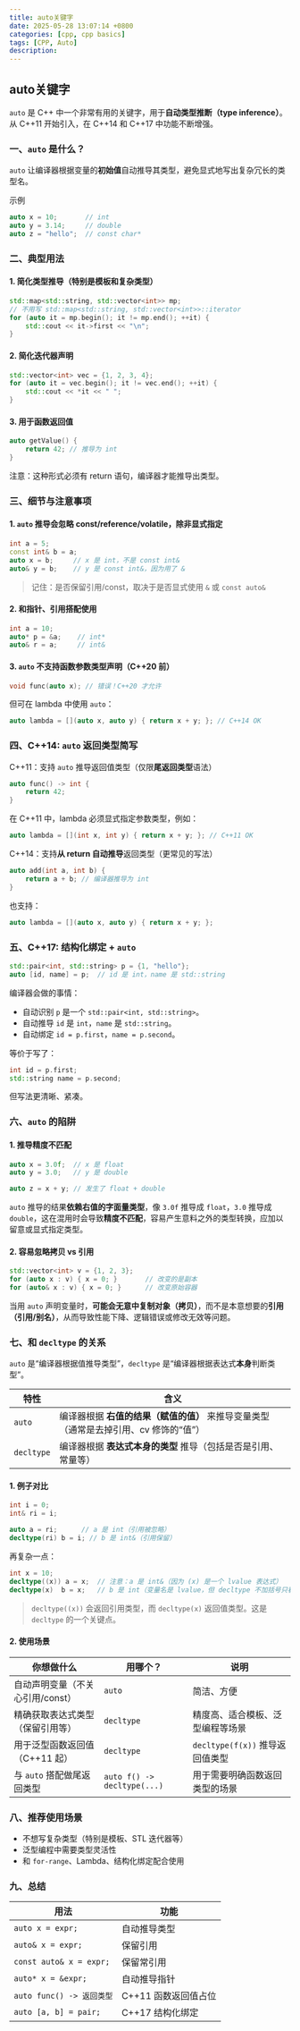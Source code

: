 ```yaml
---
title: auto关键字
date: 2025-05-28 13:07:14 +0800
categories: [cpp, cpp basics]
tags: [CPP, Auto]
description: 
---
```

## auto关键字

`auto` 是 C++ 中一个非常有用的关键字，用于**自动类型推断（type inference）**。从 C++11 开始引入，在 C++14 和 C++17 中功能不断增强。

### 一、`auto` 是什么？

`auto` 让编译器根据变量的**初始值**自动推导其类型，避免显式地写出复杂冗长的类型名。

示例

```cpp
auto x = 10;       // int
auto y = 3.14;     // double
auto z = "hello";  // const char*
```

### 二、典型用法

#### 1. 简化类型推导（特别是模板和复杂类型）

```cpp
std::map<std::string, std::vector<int>> mp;
// 不用写 std::map<std::string, std::vector<int>>::iterator
for (auto it = mp.begin(); it != mp.end(); ++it) {
    std::cout << it->first << "\n";
}
```

#### 2. 简化迭代器声明

```cpp
std::vector<int> vec = {1, 2, 3, 4};
for (auto it = vec.begin(); it != vec.end(); ++it) {
    std::cout << *it << " ";
}
```

#### 3. 用于函数返回值

```cpp
auto getValue() {
    return 42; // 推导为 int
}
```

注意：这种形式必须有 return 语句，编译器才能推导出类型。

### 三、细节与注意事项

#### 1. `auto` 推导会**忽略 const/reference/volatile**，除非显式指定

```cpp
int a = 5;
const int& b = a;
auto x = b;     // x 是 int，不是 const int&
auto& y = b;    // y 是 const int&，因为用了 &
```

> 记住：是否保留引用/const，取决于是否显式使用 `&` 或 `const auto&`

#### 2. 和指针、引用搭配使用

```cpp
int a = 10;
auto* p = &a;    // int*
auto& r = a;     // int&
```

#### 3. `auto` 不支持函数参数类型声明（C++20 前）

```cpp
void func(auto x); // 错误！C++20 才允许
```

但可在 lambda 中使用 `auto`：

```cpp
auto lambda = [](auto x, auto y) { return x + y; }; // C++14 OK
```

### 四、C++14: `auto` 返回类型简写

C++11：支持 `auto` 推导返回值类型（仅限**尾返回类型**语法）

```cpp
auto func() -> int {
    return 42;
}
```

在 C++11 中，lambda 必须显式指定参数类型，例如：

```cpp
auto lambda = [](int x, int y) { return x + y; }; // C++11 OK
```

C++14：支持**从 return 自动推导**返回类型（更常见的写法）

```cpp
auto add(int a, int b) {
    return a + b; // 编译器推导为 int
}
```

也支持：

```cpp
auto lambda = [](auto x, auto y) { return x + y; };
```

### 五、C++17: 结构化绑定 + `auto`

```cpp
std::pair<int, std::string> p = {1, "hello"};
auto [id, name] = p;  // id 是 int，name 是 std::string
```

编译器会做的事情：

- 自动识别 `p` 是一个 `std::pair<int, std::string>`。
- 自动推导 `id` 是 `int`，`name` 是 `std::string`。
- 自动绑定 `id = p.first`，`name = p.second`。

等价于写了：

```cpp
int id = p.first;
std::string name = p.second;
```

但写法更清晰、紧凑。

### 六、`auto` 的陷阱

#### 1. 推导精度不匹配

```cpp
auto x = 3.0f;  // x 是 float
auto y = 3.0;   // y 是 double

auto z = x + y; // 发生了 float + double
```

`auto` 推导的结果**依赖右值的字面量类型**，像 `3.0f` 推导成 `float`，`3.0` 推导成 `double`，这在混用时会导致**精度不匹配**，容易产生意料之外的类型转换，应加以留意或显式指定类型。

#### 2. 容易忽略拷贝 vs 引用

```cpp
std::vector<int> v = {1, 2, 3};
for (auto x : v) { x = 0; }       // 改变的是副本
for (auto& x : v) { x = 0; }      // 改变原始容器
```

当用 `auto` 声明变量时，**可能会无意中复制对象（拷贝）**，而不是本意想要的**引用（引用/别名）**，从而导致性能下降、逻辑错误或修改无效等问题。

### 七、和 `decltype` 的关系

`auto` 是“编译器根据值推导类型”，`decltype` 是“编译器根据表达式**本身**判断类型”。

| 特性       | 含义                                                         |
| ---------- | ------------------------------------------------------------ |
| `auto`     | 编译器根据 **右值的结果（赋值的值）** 来推导变量类型（通常是去掉引用、cv 修饰的“值”） |
| `decltype` | 编译器根据 **表达式本身的类型** 推导（包括是否是引用、常量等） |

#### 1. 例子对比

```cpp
int i = 0;
int& ri = i;

auto a = ri;      // a 是 int（引用被忽略）
decltype(ri) b = i; // b 是 int&（引用保留）
```

再复杂一点：

```cpp
int x = 10;
decltype((x)) a = x;  // 注意：a 是 int&（因为 (x) 是一个 lvalue 表达式）
decltype(x)  b = x;   // b 是 int（变量名是 lvalue，但 decltype 不加括号只看类型声明）
```

> `decltype((x))` 会返回引用类型，而 `decltype(x)` 返回值类型。这是 `decltype` 的一个关键点。

#### 2. 使用场景


| 你想做什么                       | 用哪个？                    | 说明                             |
| -------------------------------- | --------------------------- | -------------------------------- |
| 自动声明变量（不关心引用/const） | `auto`                      | 简洁、方便                       |
| 精确获取表达式类型（保留引用等） | `decltype`                  | 精度高、适合模板、泛型编程等场景 |
| 用于泛型函数返回值（C++11 起）   | `decltype`                  | `decltype(f(x))` 推导返回值类型  |
| 与 `auto` 搭配做尾返回类型       | `auto f() -> decltype(...)` | 用于需要明确函数返回类型的场景   |

### 八、推荐使用场景

- 不想写复杂类型（特别是模板、STL 迭代器等）
- 泛型编程中需要类型灵活性
- 和 `for-range`、Lambda、结构化绑定配合使用

### 九、总结

| 用法                      | 功能                 |
| ------------------------- | -------------------- |
| `auto x = expr;`          | 自动推导类型         |
| `auto& x = expr;`         | 保留引用             |
| `const auto& x = expr;`   | 保留常引用           |
| `auto* x = &expr;`        | 自动推导指针         |
| `auto func() -> 返回类型` | C++11 函数返回值占位 |
| `auto [a, b] = pair;`     | C++17 结构化绑定     |
